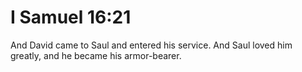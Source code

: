 # I Samuel 16:21

And David came to Saul and entered his service. And Saul loved him greatly, and he became his armor-bearer.
